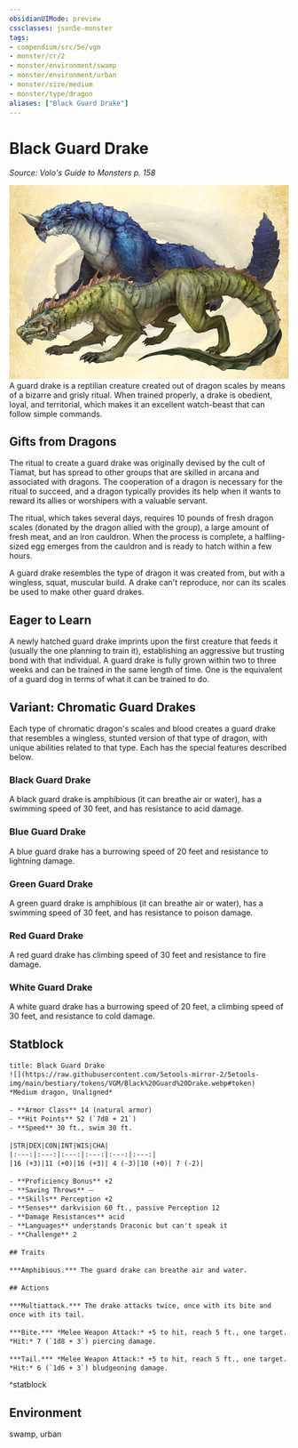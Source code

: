 ```yaml
---
obsidianUIMode: preview
cssclasses: json5e-monster
tags:
- compendium/src/5e/vgm
- monster/cr/2
- monster/environment/swamp
- monster/environment/urban
- monster/size/medium
- monster/type/dragon
aliases: ["Black Guard Drake"]
---
```

# Black Guard Drake
*Source: Volo's Guide to Monsters p. 158*  

![](https://raw.githubusercontent.com/5etools-mirror-2/5etools-img/main/bestiary/VGM/Guard%20Drake.webp#right)  
A guard drake is a reptilian creature created out of dragon scales by means of a bizarre and grisly ritual. When trained properly, a drake is obedient, loyal, and territorial, which makes it an excellent watch-beast that can follow simple commands.

## Gifts from Dragons

The ritual to create a guard drake was originally devised by the cult of Tiamat, but has spread to other groups that are skilled in arcana and associated with dragons. The cooperation of a dragon is necessary for the ritual to succeed, and a dragon typically provides its help when it wants to reward its allies or worshipers with a valuable servant.

The ritual, which takes several days, requires 10 pounds of fresh dragon scales (donated by the dragon allied with the group), a large amount of fresh meat, and an iron cauldron. When the process is complete, a halfling-sized egg emerges from the cauldron and is ready to hatch within a few hours.

A guard drake resembles the type of dragon it was created from, but with a wingless, squat, muscular build. A drake can't reproduce, nor can its scales be used to make other guard drakes.

## Eager to Learn

A newly hatched guard drake imprints upon the first creature that feeds it (usually the one planning to train it), establishing an aggressive but trusting bond with that individual. A guard drake is fully grown within two to three weeks and can be trained in the same length of time. One is the equivalent of a guard dog in terms of what it can be trained to do.

## Variant: Chromatic Guard Drakes

Each type of chromatic dragon's scales and blood creates a guard drake that resembles a wingless, stunted version of that type of dragon, with unique abilities related to that type. Each has the special features described below.

### Black Guard Drake

A black guard drake is amphibious (it can breathe air or water), has a swimming speed of 30 feet, and has resistance to acid damage.

### Blue Guard Drake

A blue guard drake has a burrowing speed of 20 feet and resistance to lightning damage.

### Green Guard Drake

A green guard drake is amphibious (it can breathe air or water), has a swimming speed of 30 feet, and has resistance to poison damage.

### Red Guard Drake

A red guard drake has climbing speed of 30 feet and resistance to fire damage.

### White Guard Drake

A white guard drake has a burrowing speed of 20 feet, a climbing speed of 30 feet, and resistance to cold damage.


## Statblock

```ad-statblock
title: Black Guard Drake
![](https://raw.githubusercontent.com/5etools-mirror-2/5etools-img/main/bestiary/tokens/VGM/Black%20Guard%20Drake.webp#token)
*Medium dragon, Unaligned*

- **Armor Class** 14 (natural armor)
- **Hit Points** 52 (`7d8 + 21`) 
- **Speed** 30 ft., swim 30 ft.

|STR|DEX|CON|INT|WIS|CHA|
|:---:|:---:|:---:|:---:|:---:|:---:|
|16 (+3)|11 (+0)|16 (+3)| 4 (-3)|10 (+0)| 7 (-2)|

- **Proficiency Bonus** +2
- **Saving Throws** ⏤
- **Skills** Perception +2
- **Senses** darkvision 60 ft., passive Perception 12
- **Damage Resistances** acid
- **Languages** understands Draconic but can't speak it
- **Challenge** 2

## Traits

***Amphibious.*** The guard drake can breathe air and water.

## Actions

***Multiattack.*** The drake attacks twice, once with its bite and once with its tail.

***Bite.*** *Melee Weapon Attack:* +5 to hit, reach 5 ft., one target. *Hit:* 7 (`1d8 + 3`) piercing damage.

***Tail.*** *Melee Weapon Attack:* +5 to hit, reach 5 ft., one target. *Hit:* 6 (`1d6 + 3`) bludgeoning damage.
```
^statblock

## Environment

swamp, urban